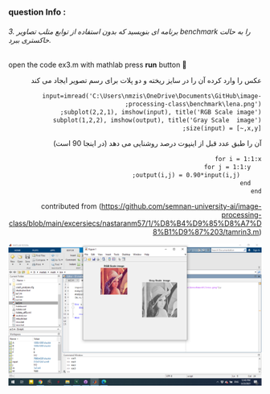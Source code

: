 
### question Info :

###### 3. برنامه ای بنویسید که بدون استفاده از توابع متلب تصاویر benchmark را به حالت خاکستری ببرد.

open the code ex3.m with mathlab press **run** button :rocket: 

<div dir = "rtl">
عکس را وارد کرده  آن را در سایز ریخته و دو پلات برای رسم تصویر ایجاد می کند
<div>

```
input=imread('C:\Users\nmzis\OneDrive\Documents\GitHub\image-processing-class\benchmark\lena.png');
subplot(2,2,1), imshow(input), title('RGB Scale image');
subplot(1,2,2), imshow(output), title('Gray Scale  image')
[x,y,~] = size(input);
```

<div dir = "rtl">
آن را طبق عدد قبل از اینپوت درصد روشنایی می دهد (در اینجا 90 است)
<div>

```
for i = 1:1:x
   for j = 1:1:y
      output(i,j) = 0.90*input(i,j);
   end
end
```

contributed from (https://github.com/semnan-university-ai/image-processing-class/blob/main/excersiecs/nastaranm57/1/%D8%B4%D9%85%D8%A7%D8%B1%D9%87%203/tamrin3.m)

![img](https://github.com/semnan-university-ai/image-processing-class/blob/main/excersiecs/mohammadhoseinazad/3/ex3.png)
